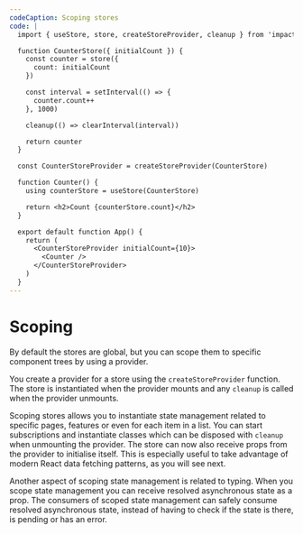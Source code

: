 ```yaml
---
codeCaption: Scoping stores
code: |
  import { useStore, store, createStoreProvider, cleanup } from 'impact-react'

  function CounterStore({ initialCount }) {
    const counter = store({
      count: initialCount
    })

    const interval = setInterval(() => {
      counter.count++
    }, 1000)

    cleanup(() => clearInterval(interval))

    return counter
  }

  const CounterStoreProvider = createStoreProvider(CounterStore)

  function Counter() {
    using counterStore = useStore(CounterStore)

    return <h2>Count {counterStore.count}</h2>
  }

  export default function App() {
    return (
      <CounterStoreProvider initialCount={10}>
        <Counter />
      </CounterStoreProvider>
    )
  }
---
```


# Scoping

<ClientOnly>
 <Playground />
</ClientOnly>

By default the stores are global, but you can scope them to specific component trees by using a provider.

You create a provider for a store using the `createStoreProvider` function. The store is instantiated when the provider mounts and any `cleanup` is called when the provider unmounts.

Scoping stores allows you to instantiate state management related to specific pages, features or even for each item in a list. You can start subscriptions and instantiate classes which can be disposed with `cleanup` when unmounting the provider. The store can now also receive props from the provider to initialise itself. This is especially useful to take advantage of modern React data fetching patterns, as you will see next.

Another aspect of scoping state management is related to typing. When you scope state management you can receive resolved asynchronous state as a prop. The consumers of scoped state management can safely consume resolved asynchronous state, instead of having to check if the state is there, is pending or has an error.
